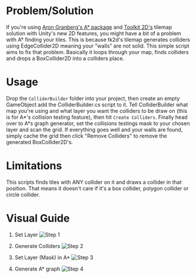 Problem/Solution
================

If you're using [Aron Granberg's A* package](http://arongranberg.com/astar/) and [Toolkit 2D's](http://www.unikronsoftware.com/2dtoolkit/) tilemap solution with Unity's new 2D features, you might have a bit of a problem with A* finding your tiles. This is because tk2d's tilemap generates colliders using EdgeCollider2D meaning your "walls" are not solid. This simple script aims to fix that problem. Basically it loops through your map, finds colliders and drops a BoxCollider2D into a colliders place.

Usage
=====

Drop the `ColliderBuilder` folder into your project, then create an empty GameObject add the ColliderBuilder.cs script to it. Tell ColliderBuilder what map you're using and what layer you want the colliders to be draw on (this is for A*'s collision testing feature), then hit `Create Colliders`. Finally head over to A*s graph generator, set the collisions testings mask to your chosen layer and scan the grid. If everything goes well and your walls are found, simply cache the grid then click "Remove Colliders" to remove the generated BoxCollider2D's.

Limitations
===========

This scripts finds tiles with ANY collider on it and draws a collider in that position. That means it doesn't care if it's a box collider, polygon collider or circle collider.

Visual Guide
============

1. Set Layer ![Step 1](https://raw.github.com/kevdotbadger/BoxColliderGenerator/master/img/choose-tilemap-layer.png)

2. Generate Colliders ![Step 2](https://raw.github.com/kevdotbadger/BoxColliderGenerator/master/img/preview-of-colliders.png)

3. Set Layer (Mask) in A*  ![Step 3](https://raw.github.com/kevdotbadger/BoxColliderGenerator/master/img/choose-mask-in-astar.png)

4. Generate A* graph  ![Step 4](https://raw.github.com/kevdotbadger/BoxColliderGenerator/master/img/generated-map.png)